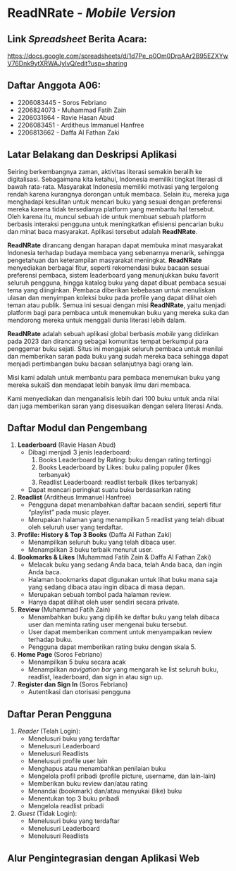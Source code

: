 # ReadNRate - _Mobile Version_

## Link _Spreadsheet_ Berita Acara:
https://docs.google.com/spreadsheets/d/1d7Pe_p0Om0DrqAAr2B95EZXYwV76Dnk9ytXRWAJyIvQ/edit?usp=sharing

## Daftar Anggota A06:

- 2206083445 - Soros Febriano <br>
- 2206824073 - Muhammad Fatih Zain <br>
- 2206031864 - Ravie Hasan Abud <br>
- 2206083451 - Arditheus Immanuel Hanfree <br>
- 2206813662 - Daffa Al Fathan Zaki <br>

## Latar Belakang dan Deskripsi Aplikasi

Seiring berkembangnya zaman, aktivitas literasi semakin beralih ke digitalisasi. Sebagaimana kita ketahui, Indonesia memiliki tingkat literasi di bawah rata-rata. Masyarakat Indonesia memiliki motivasi yang tergolong rendah karena kurangnya dorongan untuk membaca. Selain itu, mereka juga menghadapi kesulitan untuk mencari buku yang sesuai dengan preferensi mereka karena tidak tersedianya platform yang membantu hal tersebut. Oleh karena itu, muncul sebuah ide untuk membuat sebuah platform berbasis interaksi pengguna untuk meningkatkan efisiensi pencarian buku dan minat baca masyarakat. Aplikasi tersebut adalah **ReadNRate**.

**ReadNRate** dirancang dengan harapan dapat membuka minat masyarakat Indonesia terhadap budaya membaca yang sebenarnya menarik, sehingga pengetahuan dan keterampilan masyarakat meningkat. **ReadNRate** menyediakan berbagai fitur, seperti rekomendasi buku bacaan sesuai preferensi pembaca, sistem leaderboard yang menunjukkan buku favorit seluruh pengguna, hingga katalog buku yang dapat dibuat pembaca sesuai tema yang diinginkan. Pembaca diberikan kebebasan untuk menuliskan ulasan dan menyimpan koleksi buku pada profile yang dapat dilihat oleh teman atau publik. Semua ini sesuai dengan misi **ReadNRate**, yaitu menjadi platform bagi para pembaca untuk menemukan buku yang mereka suka dan mendorong mereka untuk menggali dunia literasi lebih dalam.

**ReadNRate** adalah sebuah aplikasi global berbasis _mobile_ yang didirikan pada 2023 dan dirancang sebagai komunitas tempat berkumpul para penggemar buku sejati. Situs ini mengajak seluruh pembaca untuk menilai dan memberikan saran pada buku yang sudah mereka baca sehingga dapat menjadi pertimbangan buku bacaan selanjutnya bagi orang lain.

Misi kami adalah untuk membantu para pembaca menemukan buku yang mereka sukaiS dan mendapat lebih banyak ilmu dari membaca.

Kami menyediakan dan menganalisis lebih dari 100 buku untuk anda nilai dan juga memberikan saran yang disesuaikan dengan selera literasi Anda.

## Daftar Modul dan Pengembang

1. **Leaderboard** (Ravie Hasan Abud)
   - Dibagi menjadi 3 jenis leaderboard:
     1. Books Leaderboard by Rating: buku dengan rating tertinggi
     2. Books Leaderboard by Likes: buku paling populer (likes terbanyak)
     3. Readlist Leaderboard: readlist terbaik (likes terbanyak)
   - Dapat mencari peringkat suatu buku berdasarkan rating
2. **Readlist** (Arditheus Immanuel Hanfree)
   - Pengguna dapat menambahkan daftar bacaan sendiri, seperti fitur “playlist” pada music player.
   - Merupakan halaman yang menampilkan 5 readlist yang telah dibuat oleh seluruh user yang terdaftar.
3. **Profile: History & Top 3 Books** (Daffa Al Fathan Zaki)
   - Menampilkan seluruh buku yang telah dibaca user.
   - Menampilkan 3 buku terbaik menurut user.
4. **Bookmarks & Likes** (Muhammad Fatih Zain & Daffa Al Fathan Zaki)
   - Melacak buku yang sedang Anda baca, telah Anda baca, dan ingin Anda baca.
   - Halaman bookmarks dapat digunakan untuk lihat buku mana saja yang sedang dibaca atau ingin dibaca di masa depan.
   - Merupakan sebuah tombol pada halaman review.
   - Hanya dapat dilihat oleh user sendiri secara private.
5. **Review** (Muhammad Fatih Zain)
   - Menambahkan buku yang dipilih ke daftar buku yang telah dibaca user dan meminta rating user mengenai buku tersebut.
   - User dapat memberikan comment untuk menyampaikan review terhadap buku.
   - Pengguna dapat memberikan rating buku dengan skala 5.
6. **Home Page** (Soros Febriano)
   - Menampilkan 5 buku secara acak
   - Menampilkan _navigation bar_ yang mengarah ke list seluruh buku, readlist, leaderboard, dan sign in atau sign up.
7. **Register dan Sign In** (Soros Febriano)
   - Autentikasi dan otorisasi pengguna

## Daftar Peran Pengguna

1. _Reader_ (Telah Login):
   - Menelusuri buku yang terdaftar
   - Menelusuri Leaderboard
   - Menelusuri Readlists
   - Menelusuri profile user lain
   - Menghapus atau menambahkan penilaian buku
   - Mengelola profil pribadi (profile picture, username, dan lain-lain)
   - Memberikan buku review dan/atau rating
   - Menandai (bookmark) dan/atau menyukai (like) buku
   - Menentukan top 3 buku pribadi
   - Mengelola readlist pribadi
2. _Guest_ (Tidak Login):
   - Menelusuri buku yang terdaftar
   - Menelusuri Leaderboard
   - Menelusuri Readlists

## Alur Pengintegrasian dengan Aplikasi Web

